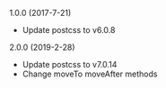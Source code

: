 1.0.0 (2017-7-21)
  - Update postcss to v6.0.8

2.0.0 (2019-2-28)
  - Update postcss to v7.0.14
  - Change moveTo moveAfter methods
